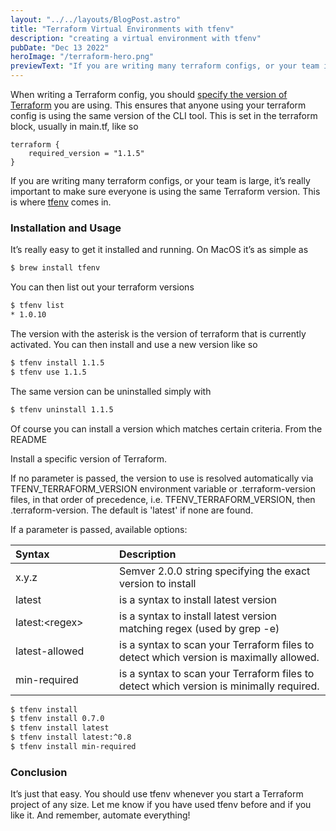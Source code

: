 ```yaml
---
layout: "../../layouts/BlogPost.astro"
title: "Terraform Virtual Environments with tfenv"
description: "creating a virtual environment with tfenv"
pubDate: "Dec 13 2022"
heroImage: "/terraform-hero.png"
previewText: "If you are writing many terraform configs, or your team is large, it’s really important to make sure everyone is using the same Terraform version. This is where Terraform virtual environments come in."
---
```


When writing a Terraform config, you should [specify the version of Terraform](https://developer.hashicorp.com/terraform/language/settings#specifying-a-required-terraform-version) you are using. This ensures that anyone using your terraform config is using the same version of the CLI tool. This is set in the terraform block, usually in main.tf, like so

```hcl
terraform {
    required_version = "1.1.5"
}
```

If you are writing many terraform configs, or your team is large, it’s really important to make sure everyone is using the same Terraform version. This is where [tfenv](https://github.com/tfutils/tfenv) comes in.

### Installation and Usage

It’s really easy to get it installed and running. On MacOS it’s as simple as

```bash
$ brew install tfenv
```

You can then list out your terraform versions

```bash
$ tfenv list
* 1.0.10
```

The version with the asterisk is the version of terraform that is currently activated. You can then install and use a new version like so

```bash
$ tfenv install 1.1.5
$ tfenv use 1.1.5
```

The same version can be uninstalled simply with

```bash
$ tfenv uninstall 1.1.5
```

Of course you can install a version which matches certain criteria. From the README

Install a specific version of Terraform.

If no parameter is passed, the version to use is resolved automatically via TFENV_TERRAFORM_VERSION environment variable or .terraform-version files, in that order of precedence, i.e. TFENV_TERRAFORM_VERSION, then .terraform-version. The default is 'latest' if none are found.

If a parameter is passed, available options:

| <div style="width:150px">Syntax</div> | Description |
| :------------- | :----------- |
| x.y.z  | Semver 2.0.0 string specifying the exact version to install |
| latest | is a syntax to install latest version |
| latest:&lt;regex&gt; | is a syntax to install latest version matching regex (used by grep -e) |
| latest-allowed | is a syntax to scan your Terraform files to detect which version is maximally allowed. |
| min-required | is a syntax to scan your Terraform files to detect which version is minimally required. |

```bash
$ tfenv install
$ tfenv install 0.7.0
$ tfenv install latest
$ tfenv install latest:^0.8
$ tfenv install min-required
```

### Conclusion
It’s just that easy. You should use tfenv whenever you start a Terraform project of any size. Let me know if you have used tfenv before and if you like it. And remember, automate everything!